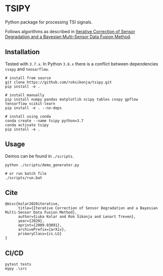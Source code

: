 # TSIPY

Python package for processing TSI signals.
 
Follows algorithms as described in 
[Iterative Correction of Sensor Degradation and a Bayesian Multi-Sensor Data Fusion Method](https://arxiv.org/abs/2009.03091).


## Installation

Tested with ```3.7.x```. In Python ```3.8.x``` there is a conflict between dependencies ```cvxpy``` and ```tensorflow```.  

    # install from source
    git clone https://github.com/roksikonja/tsipy.git
    pip install -e .

    # install manually
    pip install numpy pandas matplotlib scipy tables cvxpy gpflow tensorflow scikit-learn
    pip install -e . --no-deps

    # install using conda
    conda create --name tsipy python=3.7
    conda activate tsipy
    pip install -e .


## Usage

Demos can be found in ```./scripts```.

    python ./scripts/demo_generator.py

    # or run batch file
    ./scripts/run.bat


## Cite

    @misc{kolar2020iterative,
          title={Iterative Correction of Sensor Degradation and a Bayesian Multi-Sensor Data Fusion Method}, 
          author={Luka Kolar and Rok Šikonja and Lenart Treven},
          year={2020},
          eprint={2009.03091},
          archivePrefix={arXiv},
          primaryClass={cs.LG}
    }

## CI/CD

    pytest tests
    mypy .\src
